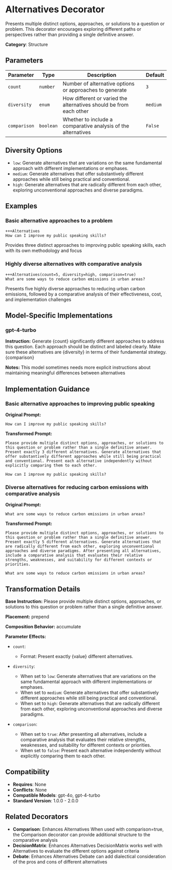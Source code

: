 # Alternatives Decorator

Presents multiple distinct options, approaches, or solutions to a question or problem. This decorator encourages exploring different paths or perspectives rather than providing a single definitive answer.

**Category**: Structure

## Parameters

| Parameter | Type | Description | Default |
|-----------|------|-------------|--------|
| `count` | `number` | Number of alternative options or approaches to generate | `3` |
| `diversity` | `enum` | How different or varied the alternatives should be from each other | `medium` |
| `comparison` | `boolean` | Whether to include a comparative analysis of the alternatives | `False` |

## Diversity Options

- `low`: Generate alternatives that are variations on the same fundamental approach with different implementations or emphases.
- `medium`: Generate alternatives that offer substantively different approaches while still being practical and conventional.
- `high`: Generate alternatives that are radically different from each other, exploring unconventional approaches and diverse paradigms.

## Examples

### Basic alternative approaches to a problem

```
+++Alternatives
How can I improve my public speaking skills?
```

Provides three distinct approaches to improving public speaking skills, each with its own methodology and focus

### Highly diverse alternatives with comparative analysis

```
+++Alternatives(count=5, diversity=high, comparison=true)
What are some ways to reduce carbon emissions in urban areas?
```

Presents five highly diverse approaches to reducing urban carbon emissions, followed by a comparative analysis of their effectiveness, cost, and implementation challenges

## Model-Specific Implementations

### gpt-4-turbo

**Instruction:** Generate {count} significantly different approaches to address this question. Each approach should be distinct and labeled clearly. Make sure these alternatives are {diversity} in terms of their fundamental strategy. {comparison}

**Notes:** This model sometimes needs more explicit instructions about maintaining meaningful differences between alternatives


## Implementation Guidance

### Basic alternative approaches to improving public speaking

**Original Prompt:**
```
How can I improve my public speaking skills?
```

**Transformed Prompt:**
```
Please provide multiple distinct options, approaches, or solutions to this question or problem rather than a single definitive answer. Present exactly 3 different alternatives. Generate alternatives that offer substantively different approaches while still being practical and conventional. Present each alternative independently without explicitly comparing them to each other.

How can I improve my public speaking skills?
```

### Diverse alternatives for reducing carbon emissions with comparative analysis

**Original Prompt:**
```
What are some ways to reduce carbon emissions in urban areas?
```

**Transformed Prompt:**
```
Please provide multiple distinct options, approaches, or solutions to this question or problem rather than a single definitive answer. Present exactly 5 different alternatives. Generate alternatives that are radically different from each other, exploring unconventional approaches and diverse paradigms. After presenting all alternatives, include a comparative analysis that evaluates their relative strengths, weaknesses, and suitability for different contexts or priorities.

What are some ways to reduce carbon emissions in urban areas?
```

## Transformation Details

**Base Instruction:** Please provide multiple distinct options, approaches, or solutions to this question or problem rather than a single definitive answer.

**Placement:** prepend

**Composition Behavior:** accumulate

**Parameter Effects:**

- `count`:
  - Format: Present exactly {value} different alternatives.

- `diversity`:
  - When set to `low`: Generate alternatives that are variations on the same fundamental approach with different implementations or emphases.
  - When set to `medium`: Generate alternatives that offer substantively different approaches while still being practical and conventional.
  - When set to `high`: Generate alternatives that are radically different from each other, exploring unconventional approaches and diverse paradigms.

- `comparison`:
  - When set to `true`: After presenting all alternatives, include a comparative analysis that evaluates their relative strengths, weaknesses, and suitability for different contexts or priorities.
  - When set to `false`: Present each alternative independently without explicitly comparing them to each other.

## Compatibility

- **Requires**: None
- **Conflicts**: None
- **Compatible Models**: gpt-4o, gpt-4-turbo
- **Standard Version**: 1.0.0 - 2.0.0

## Related Decorators

- **Comparison**: Enhances Alternatives When used with comparison=true, the Comparison decorator can provide additional structure to the comparative analysis
- **DecisionMatrix**: Enhances Alternatives DecisionMatrix works well with Alternatives to evaluate the different options against criteria
- **Debate**: Enhances Alternatives Debate can add dialectical consideration of the pros and cons of different alternatives

